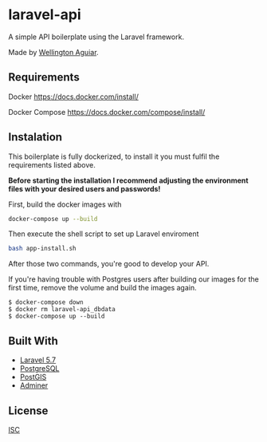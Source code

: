 # laravel-api

A simple API boilerplate using the Laravel framework.

Made by [Wellington Aguiar](https://github.com/wellcda).

## Requirements

Docker https://docs.docker.com/install/

Docker Compose https://docs.docker.com/compose/install/

## Instalation

This boilerplate is fully dockerized, to install it you must fulfil the requirements listed above.

**Before starting the installation I recommend adjusting the environment files with your desired users and passwords!**

First, build the docker images with
```bash
docker-compose up --build
```

Then execute the shell script to set up Laravel enviroment
```bash
bash app-install.sh
```

After those two commands, you're good to develop your API.

If you're having trouble with Postgres users after building our images for the first time, remove the volume and build the images again.
```
$ docker-compose down
$ docker rm laravel-api_dbdata
$ docker-compose up --build
```

## Built With

* [Laravel 5.7](https://laravel.com/docs/5.7)
* [PostgreSQL](https://www.postgresql.org/docs/)
* [PostGIS](https://postgis.net/)
* [Adminer](https://www.adminer.org/)

## License
[ISC](https://choosealicense.com/licenses/isc/)
